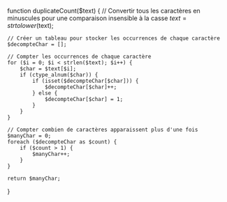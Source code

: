 function duplicateCount($text) {
    // Convertir tous les caractères en minuscules pour une comparaison insensible à la casse
    $text = strtolower($text);

    // Créer un tableau pour stocker les occurrences de chaque caractère
    $decompteChar = [];

    // Compter les occurrences de chaque caractère
    for ($i = 0; $i < strlen($text); $i++) {
        $char = $text[$i];
        if (ctype_alnum($char)) {
            if (isset($decompteChar[$char])) {
                $decompteChar[$char]++;
            } else {
                $decompteChar[$char] = 1;
            }
        }
    }

    // Compter combien de caractères apparaissent plus d'une fois
    $manyChar = 0;
    foreach ($decompteChar as $count) {
        if ($count > 1) {
            $manyChar++;
        }
    }

    return $manyChar;
}